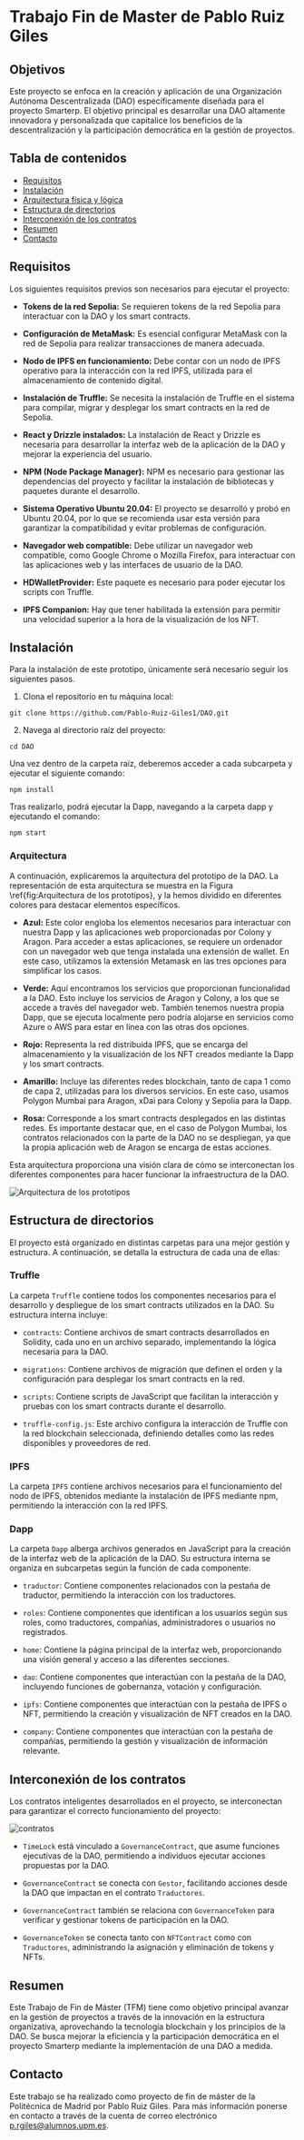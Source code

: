 # Trabajo Fin de Master de Pablo Ruiz Giles


## Objetivos

Este proyecto se enfoca en la creación y aplicación de una Organización Autónoma Descentralizada (DAO) específicamente diseñada para el proyecto Smarterp. El objetivo principal es desarrollar una DAO altamente innovadora y personalizada que capitalice los beneficios de la descentralización y la participación democrática en la gestión de proyectos.


## Tabla de contenidos
- [Requisitos](#requisitos)
- [Instalación](#instalación)
- [Arquitectura física y lógica](#arquitectura-física-y-lógica)
- [Estructura de directorios](#estructura-de-directorios)
- [Interconexión de los contratos](#estructura-de-contratos)
- [Resumen](#resumen)
- [Contacto](#contacto)


## Requisitos

Los siguientes requisitos previos son necesarios para ejecutar el proyecto:

- **Tokens de la red Sepolia:** Se requieren tokens de la red Sepolia para interactuar con la DAO y los smart contracts.

- **Configuración de MetaMask:** Es esencial configurar MetaMask con la red de Sepolia para realizar transacciones de manera adecuada.

- **Nodo de IPFS en funcionamiento:** Debe contar con un nodo de IPFS operativo para la interacción con la red IPFS, utilizada para el almacenamiento de contenido digital.

- **Instalación de Truffle:** Se necesita la instalación de Truffle en el sistema para compilar, migrar y desplegar los smart contracts en la red de Sepolia.

- **React y Drizzle instalados:** La instalación de React y Drizzle es necesaria para desarrollar la interfaz web de la aplicación de la DAO y mejorar la experiencia del usuario.

- **NPM (Node Package Manager):** NPM es necesario para gestionar las dependencias del proyecto y facilitar la instalación de bibliotecas y paquetes durante el desarrollo.

- **Sistema Operativo Ubuntu 20.04:** El proyecto se desarrolló y probó en Ubuntu 20.04, por lo que se recomienda usar esta versión para garantizar la compatibilidad y evitar problemas de configuración.

- **Navegador web compatible:** Debe utilizar un navegador web compatible, como Google Chrome o Mozilla Firefox, para interactuar con las aplicaciones web y las interfaces de usuario de la DAO.

- **HDWalletProvider:** Este paquete es necesario para poder ejecutar los scripts con Truffle.

- **IPFS Companion:** Hay que tener habilitada la extensión para permitir una velocidad superior a la hora de la visualización de los NFT.

## Instalación

Para la instalación de este prototipo, únicamente será necesario seguir los siguientes pasos.

1. Clona el repositorio en tu máquina local:
```
git clone https://github.com/Pablo-Ruiz-Giles1/DAO.git
```

2. Navega al directorio raíz del proyecto:
```
cd DAO
```

Una vez dentro de la carpeta raíz, deberemos acceder a cada subcarpeta y ejecutar el siguiente comando:
```
npm install
```
Tras realizarlo, podrá ejecutar la Dapp, navegando a la carpeta dapp y ejecutando el comando:
```
npm start
```

### Arquitectura

A continuación, explicaremos la arquitectura del prototipo de la DAO. La representación de esta arquitectura se muestra en la Figura \ref{fig:Arquitectura de los prototipos}, y la hemos dividido en diferentes colores para destacar elementos específicos.

- **Azul:** Este color engloba los elementos necesarios para interactuar con nuestra Dapp y las aplicaciones web proporcionadas por Colony y Aragon. Para acceder a estas aplicaciones, se requiere un ordenador con un navegador web que tenga instalada una extensión de wallet. En este caso, utilizamos la extensión Metamask en las tres opciones para simplificar los casos.

- **Verde:** Aquí encontramos los servicios que proporcionan funcionalidad a la DAO. Esto incluye los servicios de Aragon y Colony, a los que se accede a través del navegador web. También tenemos nuestra propia Dapp, que se ejecuta localmente pero podría alojarse en servicios como Azure o AWS para estar en línea con las otras dos opciones.

- **Rojo:** Representa la red distribuida IPFS, que se encarga del almacenamiento y la visualización de los NFT creados mediante la Dapp y los smart contracts.

- **Amarillo:** Incluye las diferentes redes blockchain, tanto de capa 1 como de capa 2, utilizadas para los diversos servicios. En este caso, usamos Polygon Mumbai para Aragon, xDai para Colony y Sepolia para la Dapp.

- **Rosa:** Corresponde a los smart contracts desplegados en las distintas redes. Es importante destacar que, en el caso de Polygon Mumbai, los contratos relacionados con la parte de la DAO no se despliegan, ya que la propia aplicación web de Aragon se encarga de estas acciones.

Esta arquitectura proporciona una visión clara de cómo se interconectan los diferentes componentes para hacer funcionar la infraestructura de la DAO.


![Arquitectura de los prototipos](img/Architecture.png)


## Estructura de directorios


El proyecto está organizado en distintas carpetas para una mejor gestión y estructura. A continuación, se detalla la estructura de cada una de ellas:

### Truffle

La carpeta `Truffle` contiene todos los componentes necesarios para el desarrollo y despliegue de los smart contracts utilizados en la DAO. Su estructura interna incluye:

- `contracts`: Contiene archivos de smart contracts desarrollados en Solidity, cada uno en un archivo separado, implementando la lógica necesaria para la DAO.

- `migrations`: Contiene archivos de migración que definen el orden y la configuración para desplegar los smart contracts en la red.

- `scripts`: Contiene scripts de JavaScript que facilitan la interacción y pruebas con los smart contracts durante el desarrollo.

- `truffle-config.js`: Este archivo configura la interacción de Truffle con la red blockchain seleccionada, definiendo detalles como las redes disponibles y proveedores de red.

### IPFS

La carpeta `IPFS` contiene archivos necesarios para el funcionamiento del nodo de IPFS, obtenidos mediante la instalación de IPFS mediante npm, permitiendo la interacción con la red IPFS.

### Dapp

La carpeta `Dapp` alberga archivos generados en JavaScript para la creación de la interfaz web de la aplicación de la DAO. Su estructura interna se organiza en subcarpetas según la función de cada componente:

- `traductor`: Contiene componentes relacionados con la pestaña de traductor, permitiendo la interacción con los traductores.

- `roles`: Contiene componentes que identifican a los usuarios según sus roles, como traductores, compañías, administradores o usuarios no registrados.

- `home`: Contiene la página principal de la interfaz web, proporcionando una visión general y acceso a las diferentes secciones.

- `dao`: Contiene componentes que interactúan con la pestaña de la DAO, incluyendo funciones de gobernanza, votación y configuración.

- `ipfs`: Contiene componentes que interactúan con la pestaña de IPFS o NFT, permitiendo la creación y visualización de NFT creados en la DAO.

- `company`: Contiene componentes que interactúan con la pestaña de compañías, permitiendo la gestión y visualización de información relevante.



## Interconexión de los contratos

Los contratos inteligentes desarrollados en el proyecto, se interconectan para garantizar el correcto funcionamiento del proyecto:

![contratos](img/Contratos.png)


- `TimeLock` está vinculado a `GovernanceContract`, que asume funciones ejecutivas de la DAO, permitiendo a individuos ejecutar acciones propuestas por la DAO.

- `GovernanceContract` se conecta con `Gestor`, facilitando acciones desde la DAO que impactan en el contrato `Traductores`.

- `GovernanceContract` también se relaciona con `GovernanceToken` para verificar y gestionar tokens de participación en la DAO.

- `GovernanceToken` se conecta tanto con `NFTContract` como con `Traductores`, administrando la asignación y eliminación de tokens y NFTs.



## Resumen

Este Trabajo de Fin de Máster (TFM) tiene como objetivo principal avanzar en la gestión de proyectos a través de la innovación en la estructura organizativa, aprovechando la tecnología blockchain y los principios de la DAO. Se busca mejorar la eficiencia y la participación democrática en el proyecto Smarterp mediante la implementación de una DAO a medida.



## Contacto

Este trabajo se ha realizado como proyecto de fin de máster de la Politécnica de Madrid por Pablo Ruiz Giles. Para más información ponerse en contacto a través de la cuenta de correo electrónico p.rgiles@alumnos.upm.es.
